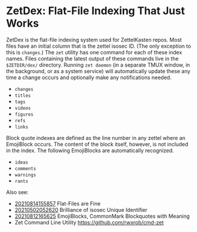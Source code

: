 # ZetDex: Flat-File Indexing That Just Works

ZetDex is the flat-file indexing system used for ZettelKasten repos.
Most files have an initial column that is the zettel isosec ID. (The
only exception to this is `changes`.) The `zet` utility has one command
for each of these index names. Files containing the latest output of
these commands live in the `$ZETDIR/dex/` directory. Running `zet
daemon` (in a separate TMUX window, in the background, or as a system
service) will automatically update these any time a change occurs and
optionally make any notifications needed.

* `changes`
* `titles`
* `tags`
* `videos`
* `figures`
* `refs`
* `links`

Block quote indexes are defined as the line number in any zettel where
an EmojiBlock occurs. The content of the block itself, however, is not
included in the index. The following EmojiBlocks are automatically
recognized.

* `ideas`
* `comments`
* `warnings`
* `rants`

Also see:

* [20210814155857](/20210814155857/) Flat-Files are Fine
* [20210502052620](/20210502052620/) Brilliance of isosec Unique Identifier
* [20210812165625](/20210812165625/) EmojiBlocks, CommonMark Blockquotes with Meaning
* Zet Command Line Utility <https://github.com/rwxrob/cmd-zet>

